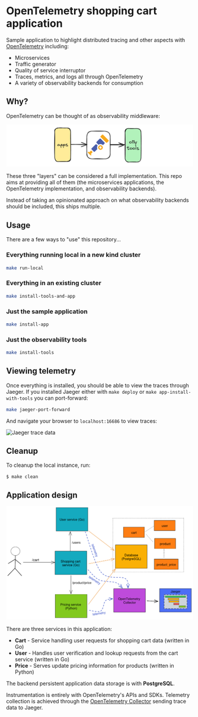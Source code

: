 # OpenTelemetry shopping cart application

Sample application to highlight distributed tracing and other aspects with [OpenTelemetry](https://opentelemetry.io/) including:

* Microservices
* Traffic generator
* Quality of service interruptor
* Traces, metrics, and logs all through OpenTelemetry
* A variety of observability backends for consumption

## Why?

OpenTelemetry can be thought of as observability middleware:

![Middleware](./images/why_overview.png)

These three "layers" can be considered a full implementation. This repo aims at providing all of them (the microservices applications, the OpenTelemetry implementation, and observability backends).

Instead of taking an opinionated approach on what observability backends should be included, this ships multiple.

## Usage

There are a few ways to "use" this repository...

### Everything running local in a new kind cluster

```bash
make run-local
```

### Everything in an existing cluster

```bash
make install-tools-and-app
```

### Just the sample application

```bash
make install-app
```

### Just the observability tools

```bash
make install-tools
```

## Viewing telemetry

Once everything is installed, you should be able to view the traces through Jaeger. If you installed Jaeger either with `make deploy` or `make app-install-with-tools` you can port-forward:

```bash
make jaeger-port-forward
```

And navigate your browser to `localhost:16686` to view traces:

![Jaeger trace data](./images/otel-shopping-cart-jaeger-trace.png)

## Cleanup

To cleanup the local instance, run:

```
$ make clean
```

## Application design

![Application design](./images/otel-shopping-cart-design.png)

There are three services in this application:

* **Cart** - Service handling user requests for shopping cart data (written in Go)
* **User** - Handles user verification and lookup requests from the cart service (written in Go)
* **Price** - Serves update pricing information for products (written in Python)

The backend persistent application data storage is with **PostgreSQL**.

Instrumentation is entirely with OpenTelemetry's APIs and SDKs. Telemetry collection is achieved through the [OpenTelemetry Collector](https://github.com/open-telemetry/opentelemetry-collector) sending trace data to Jaeger.
